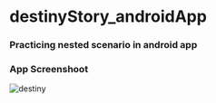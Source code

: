 # destinyStory_androidApp

### Practicing nested scenario in android app

### App Screenshoot
![destiny](https://user-images.githubusercontent.com/32861143/52536927-40ac8000-2d93-11e9-85fc-1ed9c01a2880.png)
